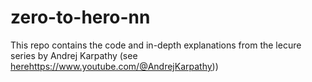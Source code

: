 # zero-to-hero-nn

This repo contains the code and in-depth explanations from the lecure series by Andrej Karpathy (see [here](https://www.youtube.com/@AndrejKarpathy)https://www.youtube.com/@AndrejKarpathy))
